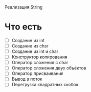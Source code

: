 Реализация String
# Что есть
- [ ] Создание из int
- [ ] Создание из char
- [ ] Создание из int и char
- [ ] Конструктор копирования
- [ ] Оператор сложения с char
- [ ] Оператор сложения двух объёктов
- [ ] Оператор присваивания
- [ ] Вывод в поток
- [ ] Перегрузка квадратных скобок
